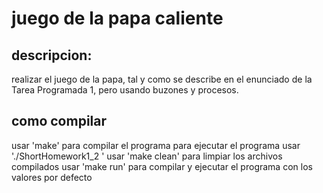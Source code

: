 # juego de la papa caliente

## descripcion: 

realizar el juego de la papa, tal y como se describe en el enunciado de la Tarea Programada 1,
pero usando buzones y procesos.

## como compilar

usar 'make' para compilar el programa
para ejecutar el programa usar './ShortHomework1_2 <n> <v> <r>'
usar 'make clean' para limpiar los archivos compilados
usar 'make run' para compilar y ejecutar el programa con los valores por defecto